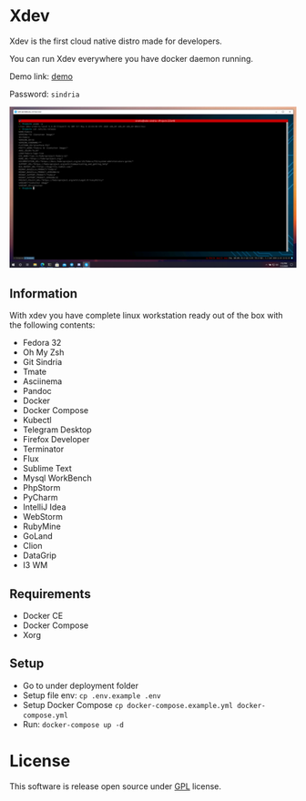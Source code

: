 # Xdev

Xdev is the first cloud native distro made for developers.

You can run Xdev everywhere you have docker daemon running.

Demo link: [demo](http://demo-xdev.sindria.org:8080)

Password: `sindria`

![xdev](docs/screenshots/w3.png)

## Information

With xdev you have complete linux workstation ready out of the box with the following contents:

- Fedora 32
- Oh My Zsh
- Git Sindria
- Tmate
- Asciinema
- Pandoc
- Docker
- Docker Compose
- Kubectl
- Telegram Desktop
- Firefox Developer
- Terminator
- Flux
- Sublime Text
- Mysql WorkBench
- PhpStorm
- PyCharm
- IntelliJ Idea
- WebStorm
- RubyMine
- GoLand
- Clion
- DataGrip
- I3 WM

## Requirements

- Docker CE
- Docker Compose
- Xorg

## Setup

- Go to under deployment folder
- Setup file env: `cp .env.example .env`
- Setup Docker Compose `cp docker-compose.example.yml docker-compose.yml`
- Run: `docker-compose up -d`

# License

This software is release open source under [GPL](https://github.com/SindriaInc/xdev/blob/master/LICENSE) license.
